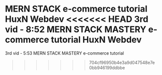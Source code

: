 MERN STACK e-commerce tutorial HuxN Webdev
<<<<<<< HEAD
3rd vid - 8:52
MERN STACK MASTERY e-commerce tutorial HuxN Webdev
=======
3rd vid - 5:53
MERN STACK MASTERY e-commerce tutorial
>>>>>>> 704cf96950b4e3a9d047548e7e0bb946199ddbbe
